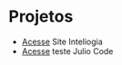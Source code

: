 # **Projetos**

- [Acesse](https://mathzinxss.github.io/Aretis/Portfólio/Inteliogia/) Site Inteliogia
- [Acesse](https://mathzinxss.github.io/Aretis/Portfólio/teste%20Julio%20Code/) teste Julio Code
